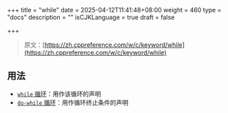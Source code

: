 +++
title = "while"
date = 2025-04-12T11:41:48+08:00
weight = 460
type = "docs"
description = ""
isCJKLanguage = true
draft = false

+++

> 原文：[https://zh.cppreference.com/w/c/keyword/while](https://zh.cppreference.com/w/c/keyword/while)

## 用法

- [`while` 循环](https://zh.cppreference.com/w/c/language/while)：用作该循环的声明
- [`do-while` 循环](https://zh.cppreference.com/w/c/language/do)：用作循环终止条件的声明